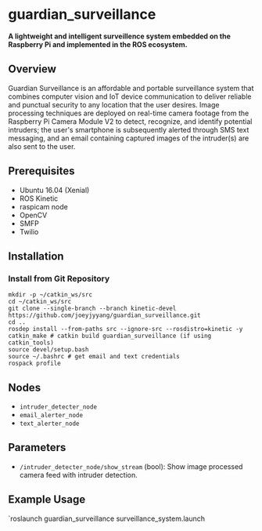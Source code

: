 # guardian_surveillance
**A lightweight and intelligent surveillence system embedded on the Raspberry Pi and implemented in the ROS ecosystem.**

## Overview
Guardian Surveillance is an affordable and portable surveillance system that combines computer vision and IoT device communication to deliver reliable and punctual security to any location that the user desires. Image processing techniques are deployed on real-time camera footage from the Raspberry Pi Camera Module V2 to detect, recognize, and identify potential intruders; the user's smartphone is subsequently alerted through SMS text messaging, and an email containing captured images of the intruder(s) are also sent to the user.

## Prerequisites
- Ubuntu 16.04 (Xenial)
- ROS Kinetic
- raspicam node
- OpenCV
- SMFP
- Twilio 

## Installation
### Install from Git Repository
```
mkdir -p ~/catkin_ws/src
cd ~/catkin_ws/src
git clone --single-branch --branch kinetic-devel https://github.com/joeyjyyang/guardian_surveillance.git
cd .. 
rosdep install --from-paths src --ignore-src --rosdistro=kinetic -y
catkin_make # catkin build guardian_surveillance (if using catkin_tools)
source devel/setup.bash
source ~/.bashrc # get email and text credentials
rospack profile
```

## Nodes
- `intruder_detecter_node`
- `email_alerter_node`
- `text_alerter_node`

## Parameters
- `/intruder_detecter_node/show_stream` (bool): Show image processed camera feed with intruder detection.

## Example Usage
`roslaunch guardian_surveillance surveillance_system.launch



